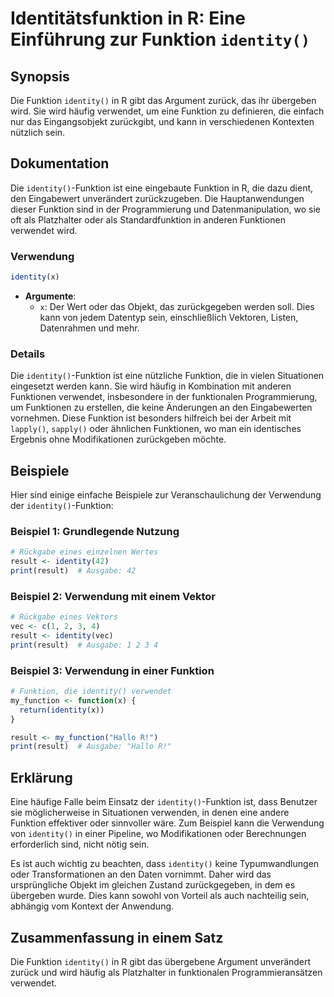 <!--
Meta Description: # Identitätsfunktion in R: Eine Einführung zur Funktion `identity()` ## Synopsis Die Funktion `identity()` in R gibt das Argument zurück, das ihr über...
Meta Keywords: funktion, identity, die, der, das
-->

# Identitätsfunktion in R: Eine Einführung zur Funktion `identity()`

## Synopsis
Die Funktion `identity()` in R gibt das Argument zurück, das ihr übergeben wird. Sie wird häufig verwendet, um eine Funktion zu definieren, die einfach nur das Eingangsobjekt zurückgibt, und kann in verschiedenen Kontexten nützlich sein.

## Dokumentation
Die `identity()`-Funktion ist eine eingebaute Funktion in R, die dazu dient, den Eingabewert unverändert zurückzugeben. Die Hauptanwendungen dieser Funktion sind in der Programmierung und Datenmanipulation, wo sie oft als Platzhalter oder als Standardfunktion in anderen Funktionen verwendet wird.

### Verwendung
```R
identity(x)
```

- **Argumente**:
  - `x`: Der Wert oder das Objekt, das zurückgegeben werden soll. Dies kann von jedem Datentyp sein, einschließlich Vektoren, Listen, Datenrahmen und mehr.

### Details
Die `identity()`-Funktion ist eine nützliche Funktion, die in vielen Situationen eingesetzt werden kann. Sie wird häufig in Kombination mit anderen Funktionen verwendet, insbesondere in der funktionalen Programmierung, um Funktionen zu erstellen, die keine Änderungen an den Eingabewerten vornehmen. Diese Funktion ist besonders hilfreich bei der Arbeit mit `lapply()`, `sapply()` oder ähnlichen Funktionen, wo man ein identisches Ergebnis ohne Modifikationen zurückgeben möchte.

## Beispiele
Hier sind einige einfache Beispiele zur Veranschaulichung der Verwendung der `identity()`-Funktion:

### Beispiel 1: Grundlegende Nutzung
```R
# Rückgabe eines einzelnen Wertes
result <- identity(42)
print(result)  # Ausgabe: 42
```

### Beispiel 2: Verwendung mit einem Vektor
```R
# Rückgabe eines Vektors
vec <- c(1, 2, 3, 4)
result <- identity(vec)
print(result)  # Ausgabe: 1 2 3 4
```

### Beispiel 3: Verwendung in einer Funktion
```R
# Funktion, die identity() verwendet
my_function <- function(x) {
  return(identity(x))
}

result <- my_function("Hallo R!")
print(result)  # Ausgabe: "Hallo R!"
```

## Erklärung
Eine häufige Falle beim Einsatz der `identity()`-Funktion ist, dass Benutzer sie möglicherweise in Situationen verwenden, in denen eine andere Funktion effektiver oder sinnvoller wäre. Zum Beispiel kann die Verwendung von `identity()` in einer Pipeline, wo Modifikationen oder Berechnungen erforderlich sind, nicht nötig sein. 

Es ist auch wichtig zu beachten, dass `identity()` keine Typumwandlungen oder Transformationen an den Daten vornimmt. Daher wird das ursprüngliche Objekt im gleichen Zustand zurückgegeben, in dem es übergeben wurde. Dies kann sowohl von Vorteil als auch nachteilig sein, abhängig vom Kontext der Anwendung.

## Zusammenfassung in einem Satz
Die Funktion `identity()` in R gibt das übergebene Argument unverändert zurück und wird häufig als Platzhalter in funktionalen Programmieransätzen verwendet.